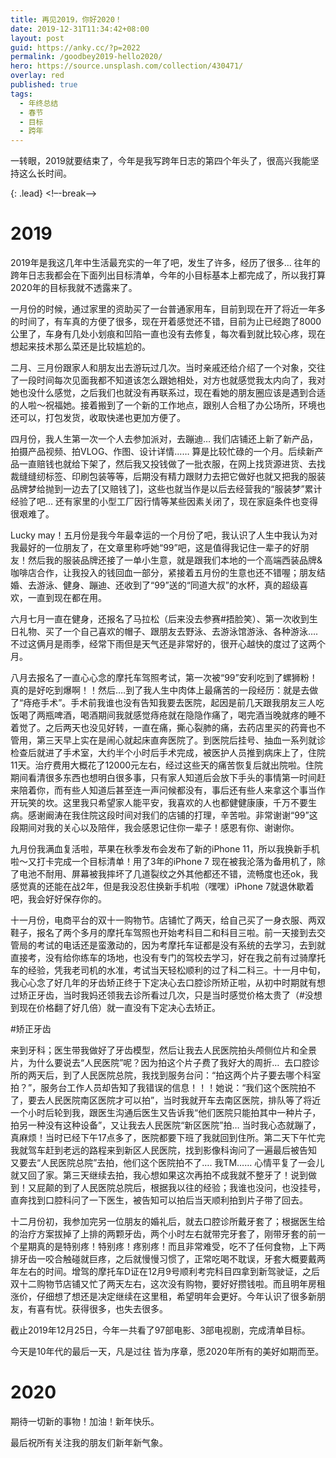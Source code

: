 ```yaml
---
title: 再见2019，你好2020！
date: 2019-12-31T11:34:42+08:00
layout: post
guid: https://anky.cc/?p=2022
permalink: /goodbey2019-hello2020/
hero: https://source.unsplash.com/collection/430471/
overlay: red
published: true
tags:
  - 年终总结
  - 春节
  - 目标
  - 跨年
---
```

一转眼，2019就要结束了，今年是我写跨年日志的第四个年头了，很高兴我能坚持这么长时间。

{: .lead}
<!–-break-–>

# **2019**

2019年是我这几年中生活最充实的一年了吧，发生了许多，经历了很多&#8230; 往年的跨年日志我都会在下面列出目标清单，今年的小目标基本上都完成了，所以我打算 2020年的目标我就不透露来了。

一月份的时候，通过家里的资助买了一台普通家用车，目前到现在开了将近一年多的时间了，有车真的方便了很多，现在开着感觉还不错，目前为止已经跑了8000公里了，车身有几处小划痕和凹陷一直也没有去修复，每次看到就比较心疼，现在想起来技术那么菜还是比较尴尬的。

二月、三月份跟家人和朋友出去游玩过几次。当时亲戚还给介绍了一个对象，交往了一段时间每次见面我都不知道该怎么跟她相处，对方也就感觉我太内向了，我对她也没什么感觉，之后我们也就没有再联系过，现在看她的朋友圈应该是遇到合适的人啦～祝福她。接着搬到了一个新的工作地点，跟别人合租了办公场所，环境也还可以，打包发货，收取快递也更加方便了。

四月份，我人生第一次一个人去参加派对，去蹦迪&#8230; 我们店铺还上新了新产品，拍摄产品视频、拍VLOG、作图、设计详情&#8230;&#8230; 算是比较忙碌的一个月。后续新产品一直赔钱也就给下架了，然后我又投钱做了一批衣服，在网上找货源进货、去找裁缝缝纫标签、印刷包装等等，后期没有精力跟财力去把它做好也就又把我的服装品牌梦给抛到一边去了[又赔钱了]，这些也就当作是以后去经营我的“服装梦”累计经验了吧&#8230; 还有家里的小型工厂因行情等某些因素关闭了，现在家庭条件也变得很艰难了。

Lucky may！五月份是我今年最幸运的一个月份了吧，我认识了人生中我认为对我最好的一位朋友了，在文章里称呼她“99”吧，这是值得我记住一辈子的好朋友！然后我的服装品牌还接了一单小生意，就是跟我们本地的一个高端西装品牌&咖啡店合作，让我投入的钱回血一部分，紧接着五月份的生意也还不错喔；朋友结婚、去游泳、健身、蹦迪、还收到了“99”送的“同道大叔”的水杯，真的超级喜欢，一直到现在都在用。

六月七月一直在健身，还报名了马拉松（后来没去参赛#捂脸笑）、第一次收到生日礼物、买了一个自己喜欢的帽子、跟朋友去野泳、去游泳馆游泳、各种游泳&#8230;. 不过这俩月是雨季，经常下雨但是天气还是非常好的，很开心越快的度过了这两个月。

八月去报名了一直心心念的摩托车驾照考试，第一次被“99”安利吃到了螺狮粉！真的是好吃到爆啊！！然后&#8230;.到了我人生中肉体上最痛苦的一段经历：就是去做了“痔疮手术”。手术前我谁也没有告知我要去医院，起因是前几天跟我朋友三人吃饭喝了两瓶啤酒，喝酒期间我就感觉痔疮就在隐隐作痛了，喝完酒当晚就疼的睡不着觉了。之后两天也没见好转，一直在痛，撕心裂肺的痛，去药店里买的药膏也不管用，第三天早上实在是闹心就起床直奔医院了。到医院后挂号、抽血一系列就诊检查后就进了手术室，大约半个小时后手术完成，被医护人员推到病床上了，住院11天。治疗费用大概花了12000元左右，经过这些天的痛苦恢复后就出院啦。住院期间看清很多东西也想明白很多事，只有家人知道后会放下手头的事情第一时间赶来陪着你，而有些人知道后甚至连一声问候都没有，事后还有些人来拿这个事当作开玩笑的坎。这里我只希望家人能平安，我喜欢的人也都健健康康，千万不要生病。感谢阚涛在我住院这段时间对我们的店铺的打理，辛苦啦。非常谢谢“99”这段期间对我的关心以及陪伴，我会感恩记住你一辈子！感恩有你、谢谢你。

九月份我满血复活啦，苹果在秋季发布会发布了新的iPhone 11，所以我换新手机啦～又打卡完成一个目标清单！用了3年的iPhone 7 现在被我沦落为备用机了，除了电池不耐用、屏幕被我摔坏了几道裂纹之外其他都还不错，流畅度也还ok，我感觉真的还能在战2年，但是我没忍住换新手机啦（嘿嘿）iPhone 7就退休歇着吧，我会好好保存你的。

十一月份，电商平台的双十一购物节。店铺忙了两天，给自己买了一身衣服、两双鞋子，报名了两个多月的摩托车驾照也开始考科目二和科目三啦。前一天接到去交管局的考试的电话还是蛮激动的，因为考摩托车证都是没有系统的去学习，去到就直接考，没有给你练车的场地，也没有专门的驾校去学习，好在我之前有过骑摩托车的经验，凭我老司机的水准，考试当天轻松顺利的过了科二科三。十一月中旬，我心心念了好几年的牙齿矫正终于下定决心去口腔诊所矫正啦，从初中时期就有想过矫正牙齿，当时我妈还领我去诊所看过几次，只是当时感觉价格太贵了（#没想到现在价格翻了好几倍）就一直没有下定决心去矫正。

#矫正牙齿

来到牙科；医生带我做好了牙齿模型，然后让我去人民医院拍头颅侧位片和全景片，为什么要说去“人民医院”呢？因为拍这个片子费了我好大的周折&#8230;  去口腔诊所的两天后，到了人民医院总院，我找到服务台问：“拍这两个片子要去哪个科室拍？”，服务台工作人员却告知了我错误的信息！！！她说：“我们这个医院拍不了，要去人民医院南区医院才可以拍”，当时我就开车去南区医院，排队等了将近一个小时后轮到我，跟医生沟通后医生又告诉我“他们医院只能拍其中一种片子，拍另一种没有这种设备”，又让我去人民医院“新区医院”拍&#8230; 当时我心态就蹦了，真麻烦！当时已经下午17点多了，医院都要下班了我就回到住所。第二天下午忙完我就驾车赶到老远的路程来到新区人民医院，找到影像科询问了一遍最后被告知 又要去“人民医院总院”去拍，他们这个医院拍不了&#8230;. 我TM&#8230;&#8230; 心情平复了一会儿就又回了家。第三天继续去拍，我心想如果这次再拍不成我就不整牙了！说到做到！又屁颠的到了人民医院总院后，根据我以往的经验；我谁也没问，也没挂号，直奔找到口腔科问了一下医生，被告知可以拍后当天顺利拍到片子带了回去。

十二月份初，我参加完另一位朋友的婚礼后，就去口腔诊所戴牙套了；根据医生给的治疗方案拔掉了上排的两颗牙齿，两个小时左右就带完牙套了，刚带牙套的前一个星期真的是特别疼！特别疼！疼别疼！而且非常难受，吃不了任何食物，上下两排牙齿一咬合触碰就巨疼，之后就慢慢习惯了，正常吃喝不耽误，牙套大概要戴两年左右的时间。增驾的摩托车D证在12月9号顺利考完科目四拿到新驾驶证，之后双十二购物节店铺又忙了两天左右，这次没有购物，要好好攒钱啦。而且明年房租涨价，仔细想了想还是决定继续在这里租，希望明年会更好。今年认识了很多新朋友，有喜有忧。获得很多，也失去很多。

截止2019年12月25日，今年一共看了97部电影、3部电视剧，完成清单目标。

今天是10年代的最后一天，凡是过往 皆为序章，愿2020年所有的美好如期而至。

# 2020

期待一切新的事物！加油！新年快乐。

最后祝所有关注我的朋友们新年新气象。